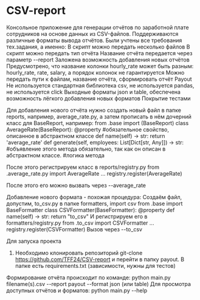 # CSV-report
Консольное приложение для генерации отчётов по заработной плате сотрудников на основе данных из CSV-файлов. Поддерживаются различные форматы вывода отчётов.
Были учтены все требования тех.задания, а именно: 
В скрипт можно передать несколько файлов
В скрипт можно передать тип отчёта
Название отчёта передается через параметр --report
Заложена возможность добавления новых отчётов
Предусмотрено, что название колонки hourly_rate может быть разным: hourly_rate, rate, salary, а порядок колонок не гарантируется
Можно передать пути к файлам, название отчёта, сформировать отчёт Payout
Не используется стандартная библиотека csv, не используется pandas, не используется click
Выходные форматы json и table, обеспечена возможность лёгкого добавления новых форматов
Покрытие тестами

Для добавления нового отчёта нужно создать новый файл в папке reports, например, average_rate.py, а затем прописать в нём дочерний класс для BaseReport, например:
from .base import (BaseReport)
class AverageRate(BaseReport):
  @property #обязательное свойство, описанное в абстрактном классе
  def name(self) -> str:
    return 'average_rate'
  def generate(self, employees: List[Dict[str, Any]]) -> str: #объявление этого метода обязательно, так как он описан в абстрактном классе. 
    #логика метода

После этого регистрируем класс в reports/registry.py
from .average_rate.py import AverageRate
...
registry.register(AverageRate)

После этого его можно вызвать через --average_rate

Добавление нового формата - похожая процедура:
Создаём файл, допустим, to_csv.py в папке formatters,
import csv
from .base import BaseFormatter
class CSVFormatter(BaseFormatter):
  @property
  def name(self) -> str:
    return "to_csv"
И регистрируем его в formatters/registry.py
from .to_csv import CSVFormatter
...
registry.register(CSVFormatter)
Вызов через --to_csv


Для запуска проекта
1. Необходимо клонировать репозиторий 
git-clone <https://github.com/TFF24/CSV-report>
и перейти в папку payout.
В папке есть requirements.txt (зависимости, нужны для тестов)

Формирование отчёта происходит по команде:
python main.py filename(s).csv --report payout --format json (или table)
Для просмотра доступных отчётов и форматов:
python main.py --help
